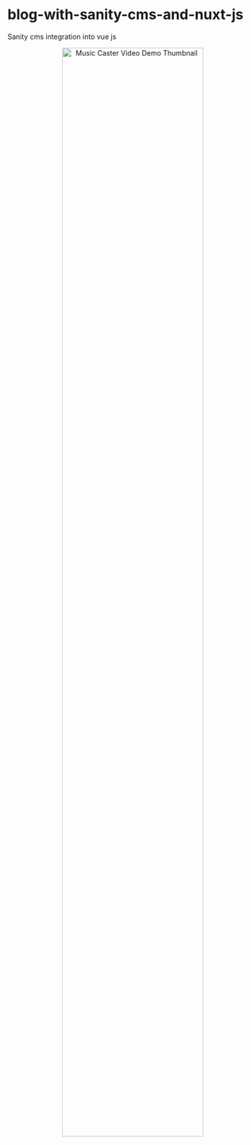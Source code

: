 # blog-with-sanity-cms-and-nuxt-js
Sanity cms integration into vue js
<a href="https://youtu.be/u5oDDmDPC1g" >
  <p align="center">
    <img width="75%" src="https://i.imgur.com/2tE4L0M.png" alt="Music Caster Video Demo Thumbnail"/>
  </p>
</a>
